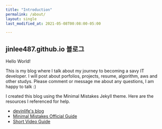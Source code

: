 ```yaml
---
title: "Introduction"
permalink: /about/
layout: single
last_modified_at: 2021-05-08T00:08:00-05:00

---
```


## jinlee487.github.io 블로그

Hello World!

This is my blog where I talk about my journey to becoming a savy IT developer. 
I will post about porfolios, projects, resume, algorithm, aws and other studys.
Please comment or message me about any questions, I am happy to talk :) 

I created this blog using the Minimal Mistakes Jekyll theme. 
Here are the resources I referenced for help. 
* [devinlife's blog](https://devinlife.com/categories/#howto-github-pages)
* [Minimal Mistakes Official Guide](https://mmistakes.github.io/minimal-mistakes/docs/quick-start-guide/)
* [Short Video Guide](https://youtu.be/ACzFIAOsfpM)
